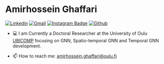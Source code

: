 <h1> Amirhossein Ghaffari </h1>

<!-- </a> <a href="https://www.github.com/hejazizo" target="_blank" rel="noreferrer"><img
src="https://img.shields.io/github/followers/hejazizo?logo=github&style=for-the-badge&color=0891b2&labelColor=1c1917" /></a> -->
[![Linkedin](https://img.shields.io/badge/-LinkedIn-blue?style=flat&logo=Linkedin&logoColor=white)](https://www.linkedin.com/in/amirhosseinghaffari/)
[![Gmail](https://img.shields.io/badge/-Gmail-c14438?style=flat&logo=Gmail&logoColor=white)](mailto:ah.ghaffari94@gmail.com)
[![Instagram Badge](https://img.shields.io/badge/-Instagram-purple?logo=instagram&logoColor=white&link=https://instagram.com/ali.hejazzii/)](https://www.instagram.com/amirhosseinghf)
[![Github](https://img.shields.io/github/followers/ahghaffari?label=Follow&style=social)](https://github.com/Ahghaffari)

- 💻 I am Currently a Doctoral Researcher at the University of Oulu [UBICOMP](https://ubicomp.oulu.fi/) focusing on GNN, Spatio-temporal GNN and Temporal GNN development.

- 📫 How to reach me: amirhossein.ghaffari@oulu.fi
